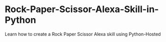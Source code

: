 # Rock-Paper-Scissor-Alexa-Skill-in-Python
Learn how to create a Rock Paper Scissor Alexa skill using Python-Hosted

